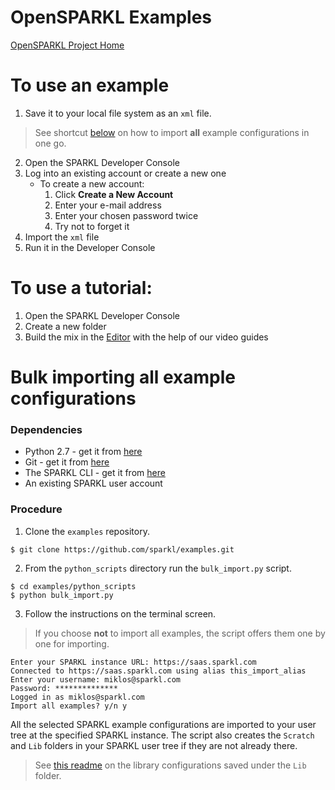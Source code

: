 # OpenSPARKL Examples
[OpenSPARKL Project Home](http://opensparkl.org)
# To use an example
1. Save it to your local file system as an `xml` file.
> See shortcut [below](#bulk-importing-all-example-configurations) on how to import **all** example configurations in one go.
2. Open the SPARKL Developer Console
3. Log into an existing account or create a new one
   * To create a new account: 
     1. Click **Create a New Account**
     2. Enter your e-mail address
     3. Enter your chosen password twice
     4. Try not to forget it
4. Import the `xml` file
5. Run it in the Developer Console
  
# To use a tutorial:
 1. Open the SPARKL Developer Console
 2. Create a new folder
 3. Build the mix in the [Editor](http://docs.sparkl.com/#TopicRoot/Editor/the_editor_c.html) with the help of our video guides
 
 # Bulk importing all example configurations
 ### Dependencies
 * Python 2.7 - get it from [here](https://www.python.org/downloads/)
 * Git - get it from [here](https://git-scm.com/downloads)
 * The SPARKL CLI - get it from [here](https://github.com/opensparkl/sse_cli)
 * An existing SPARKL user account
### Procedure
1. Clone the `examples` repository.
  ```
  $ git clone https://github.com/sparkl/examples.git
  ```
2. From the `python_scripts` directory run the `bulk_import.py` script.
  ```
  $ cd examples/python_scripts
  $ python bulk_import.py
  ```
3. Follow the instructions on the terminal screen. 
> If you choose **not** to import all examples, the script offers them one by one for importing.
  ```
  Enter your SPARKL instance URL: https://saas.sparkl.com
  Connected to https://saas.sparkl.com using alias this_import_alias
  Enter your username: miklos@sparkl.com
  Password: **************
  Logged in as miklos@sparkl.com
  Import all examples? y/n y
  ```
All the selected SPARKL example configurations are imported to your user tree at the specified SPARKL instance. The script also creates the `Scratch` and `Lib` folders in your SPARKL user tree if they are not already there.
> See [this readme](https://github.com/sparkl/examples/tree/master/Library) on the library configurations saved under the `Lib` folder.
